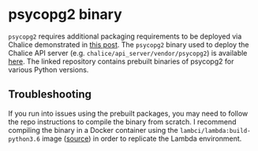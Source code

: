 # psycopg2 binary

`psycopg2` requires additional packaging requirements to be deployed via Chalice demonstrated in
[this post](https://github.com/jamesls/chalice/blob/5a5fb0d83132d3c9e2e8d71aa9fac80fbecfec7f/docs/source/topics/packaging.rst#psycopg2-example).
The `psycopg2` binary used to deploy the Chalice API server (e.g. `chalice/api_server/vendor/psycopg2`) is available
[here](https://github.com/jkehler/awslambda-psycopg2). The linked repository contains prebuilt binaries of psycopg2 for
various Python versions.

## Troubleshooting

If you run into issues using the prebuilt packages, you may need to follow the repo instructions to compile the binary
from scratch. I recommend compiling the binary in a Docker container using the `lambci/lambda:build-python3.6` image
([source](https://hub.docker.com/r/lambci/lambda/)) in order to replicate the Lambda environment.
